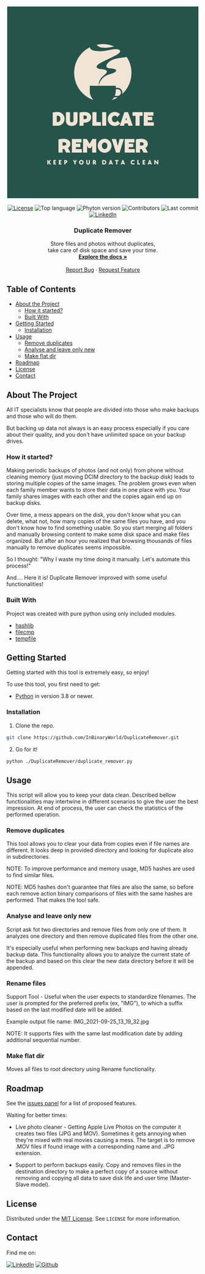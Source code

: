 <!-- PROJECT LOGO -->
<br/>
<p align="center">
  <a href="https://github.com/InBinaryWorld/DuplicateRemover">
    <img src="images/Duplicate_Remover.png" alt="Logo" width="500" height="500">
  </a>
</p>
<div align="center">

[![License][license-shield]][license-url]
![Top language][top-language-shield]
![Phyton version][python-shield]
![Contributors][contributors-shield]
![Last commit][last-commit-shield]
[![LinkedIn][linkedin-shield]][linkedin-url]

</div>
<h3 align="center">Duplicate Remover</h3>
<p align="center">
  Store files and photos without duplicates,
  <br>
  take care of disk space and save your time.
  <br/>
  <a href="https://github.com/InBinaryWorld/DuplicateRemover"><strong>Explore the docs »</strong></a>
  <br/>
  <br/>
  <a href="https://github.com/InBinaryWorld/DuplicateRemover/issues">Report Bug</a>
  ·
  <a href="https://github.com/InBinaryWorld/DuplicateRemover/issues">Request Feature</a>
</p>

<!-- TABLE OF CONTENTS -->
## Table of Contents

* [About the Project](#about-the-project)
    * [How it started?](#how-it-started)
    * [Built With](#built-with)
* [Getting Started](#getting-started)
    * [Installation](#installation)
* [Usage](#usage)
    * [Remove duplicates](#remove-duplicates)
    * [Analyse and leave only new](#analyse-and-leave-only-new)
    * [Make flat dir](#make-flat-dir)
* [Roadmap](#roadmap)
* [License](#license)
* [Contact](#contact)

<!-- ABOUT THE PROJECT -->
## About The Project

All IT specialists know that people are divided into those who 
make backups and those who will do them. 

But backing up data not always is an easy process especially 
if you care about their quality, and you don't have unlimited 
space on your backup drives.

### How it started?

Making periodic backups of photos (and not only) from phone 
without cleaning memory (just moving DCIM directory to the 
backup disk) leads to storing multiple copies of the same images. 
The problem grows even when each family member wants to store
their data in one place with you. Your family shares images with 
each other and the copies again end up on backup disks.

Over time, a mess appears on the disk, you don't know what you can delete,
what not, how many copies of the same files you have, and you don't know 
how to find something usable. So you start merging all folders and manually 
browsing content to make some disk space and make files organized. But after 
an hour you realized that browsing thousands of files manually to remove 
duplicates seems impossible.

So I thought: "Why I waste my time doing it manually. Let's automate this process!"

And.... Here it is! Duplicate Remover improved with some useful functionalities!

### Built With

Project was created with pure python using only included modules.

* [hashlib](https://docs.python.org/3/library/hashlib.html?highlight=hashlib#module-hashlib)
* [filecmp](https://docs.python.org/3/library/filecmp.html?highlight=filecmp#module-filecmp)
* [tempfile](https://docs.python.org/3/library/tempfile.html)

<!-- GETTING STARTED -->

## Getting Started

Getting started with this tool is extremely easy, so enjoy!

To use this tool, you first need to get:

* [Python][python-download-url] in version 3.8 or newer.

### Installation

1. Clone the repo.

```sh
git clone https://github.com/InBinaryWorld/DuplicateRemover.git
```

2. Go for it! 

```sh
python ./DuplicateRemover/duplicate_remover.py
```

<!-- USAGE EXAMPLES -->
## Usage

This script will allow you to keep your data clean. 
Described bellow functionalities may intertwine in 
different scenarios to give the user the best 
impression. At end of process, the user can check 
the statistics of the performed operation.

### Remove duplicates

This tool allows you to clear your data from copies even if
file names are different. It looks deep in provided directory 
and looking for duplicate also in subdirectories.

NOTE: To improve performance and memory usage, MD5 hashes are 
used to find similar files.

NOTE: MD5 hashes don't guarantee that files are also the 
same, so before each remove action binary comparisons
of files with the same hashes are performed. That makes 
the tool safe.

### Analyse and leave only new

Script ask fot two directories and remove files from only 
one of them. It analyzes one directory and then remove
duplicated files from the other one.

It's especially useful when performing new backups and having
already backup data. This functionality allows you to analyze 
the current state of the backup and based on this clear the 
new data directory before it will be appended.

### Rename files

Support Tool - Useful when the user expects to standardize filenames.
The user is prompted for the preferred prefix (ex, "IMG"), to which 
a suffix based on the last modified date will be added.

Example output file name: IMG_2021-09-25_13_19_32.jpg

NOTE: It supports files with the same last modification date by adding 
additional sequential number.

### Make flat dir

Moves all files to root directory using Rename functionality.

<!-- ROADMAP -->
## Roadmap

See the [issues panel][project-issue-url] for a list of 
proposed features.

Waiting for better times:

* Live photo cleaner - Getting Apple Live Photos on the computer 
it creates two files (JPG and MOV). Sometimes it gets annoying 
when they're mixed with real movies causing a mess. The target is 
to remove .MOV files if found image with a corresponding name and 
.JPG extension.

* Support to perform backups easily. Copy and removes files in 
the destination directory to make a perfect copy of a source 
without removing and copying all data to save disk life and 
user time (Master-Slave model).

<!-- LICENSE -->
## License

Distributed under the [MIT License][license-url]. See `LICENSE`  for more information.


<!-- CONTACT -->
## Contact

Find me on:

[![LinkedIn][linkedin-shield]][linkedin-url]
[![Github][github-user-shield]][github-user-url]

<!-- MARKDOWN LINKS & IMAGES -->
[license-shield]: https://img.shields.io/github/license/InBinaryWorld/DuplicateRemover
[license-url]: https://github.com/InBinaryWord/DuplicateRemover/blob/master/LICENSE.txt
[top-language-shield]: https://img.shields.io/github/languages/top/InBinaryWorld/DuplicateRemover
[python-shield]: https://img.shields.io/github/pipenv/locked/python-version/InBinaryWorld/DuplicateRemover
[contributors-shield]: https://img.shields.io/github/contributors/InBinaryWorld/DuplicateRemover
[contributors-url]: https://github.com/InBinaryWord/DuplicateRemover/graphs/contributors
[last-commit-shield]:https://img.shields.io/github/last-commit/InBinaryWorld/DuplicateRemover
[linkedin-shield]: https://img.shields.io/badge/-LinkedIn-black.svg?style=flat-square&logo=linkedin&color=175a7a
[linkedin-url]: https://linkedin.com/in/Krzysztof-Szafraniak
[github-user-shield]: https://img.shields.io/badge/-GitHub-black.svg?style=flat-square&logo=github&color=171515
[github-user-url]: https://github.com/InBinaryWorld
[python-download-url]: https://www.python.org/downloads
[project-url]: https://github.com/InBinaryWorld/DuplicateRemover
[project-issue-url]: https://github.com/InBinaryWorld/DuplicateRemover/issues

[img-logo]: images/Duplicate_Remover.png

